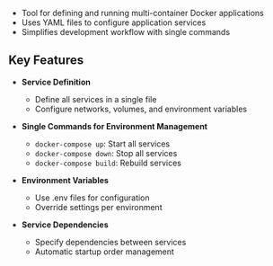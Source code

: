 -   Tool for defining and running multi-container Docker applications
-   Uses YAML files to configure application services
-   Simplifies development workflow with single commands

## Key Features

-   **Service Definition**

    -   Define all services in a single file
    -   Configure networks, volumes, and environment variables

-   **Single Commands for Environment Management**

    -   `docker-compose up`: Start all services
    -   `docker-compose down`: Stop all services
    -   `docker-compose build`: Rebuild services

-   **Environment Variables**

    -   Use .env files for configuration
    -   Override settings per environment

-   **Service Dependencies**
    -   Specify dependencies between services
    -   Automatic startup order management
